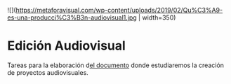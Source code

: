 ![](https://metaforavisual.com/wp-content/uploads/2019/02/Qu%C3%A9-es-una-producci%C3%B3n-audiovisual1.jpg | width=350)
# Edición Audiovisual
Tareas para la elaboración d[el documento](https://docs.google.com/document/d/1qn7ykjL1572ALe1asGLTZ3lcFF5LK6xcgVcXIyS2Lgc/edit?usp=sharing) donde estudiaremos la creación de proyectos audiovisuales.
